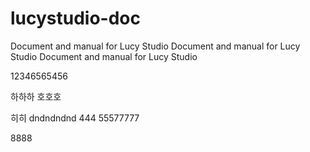 # lucystudio-doc
Document and manual for Lucy Studio
Document and manual for Lucy Studio
Document and manual for Lucy Studio

12346565456

하하하
호호호

히히
dndndndnd
444
55577777

8888